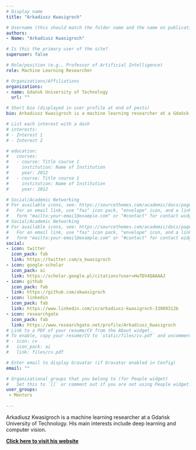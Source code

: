 ```yaml
---
# Display name
title: "Arkadiusz Kwasigroch"

# Username (this should match the folder name and the name on publications)
authors:
- Name: "Arkadiusz Kwasigroch"

# Is this the primary user of the site?
superuser: false

# Role/position (e.g., Professor of Artificial Intelligence)
role: Machine Learning Researcher

# Organizations/Affiliations
organizations:
- name: Gdańsk University of Technology
  url: ""

# Short bio (displayed in user profile at end of posts)
bio: Arkadiusz Kwasigroch is a machine learning researcher at a Gdańsk University of Technology. His main interests include deep learning and computer vision.

# List each interest with a dash
# interests:
# - Interest 1
# - Interest 2

# education:
#   courses:
#   - course: Title course 1
#     institution: Name of Institution
#     year: 2012
#   - course: Title course 1
#     institution: Name of Institution
#     year: 2012

# Social/Academic Networking
# For available icons, see: https://sourcethemes.com/academic/docs/page-builder/#icons
#   For an email link, use "fas" icon pack, "envelope" icon, and a link in the
#   form "mailto:your-email@example.com" or "#contact" for contact widget.
# Social/Academic Networking
# For available icons, see: https://sourcethemes.com/academic/docs/page-builder/#icons
#   For an email link, use "fas" icon pack, "envelope" icon, and a link in the
#   form "mailto:your-email@example.com" or "#contact" for contact widget.
social:
- icon: twitter
  icon_pack: fab
  link: https://twitter.com/a_kwasigroch
- icon: google-scholar
  icon_pack: ai
  link: https://scholar.google.pl/citations?user=Hw7DV4QAAAAJ
- icon: github
  icon_pack: fab
  link: https://github.com/akwasigroch
- icon: linkedin
  icon_pack: fab
  link: https://www.linkedin.com/in/arkadiusz-kwasigroch-33089312b
- icon: researchgate
  icon_pack: fab
  link: https://www.researchgate.net/profile/Arkadiusz_Kwasigroch
# Link to a PDF of your resume/CV from the About widget.
# To enable, copy your resume/CV to `static/files/cv.pdf` and uncomment the lines below.
# - icon: cv
#   icon_pack: ai
#   link: files/cv.pdf

# Enter email to display Gravatar (if Gravatar enabled in Config)
email: ""

# Organizational groups that you belong to (for People widget)
#   Set this to `[]` or comment out if you are not using People widget.
user_groups:
 - Mentors
 
---
```


Arkadiusz Kwasigroch is a machine learning researcher at a Gdańsk University of Technology. His main interests include deep learning and computer vision.

[**Click here to visit his website**](https://akwasigroch.github.io/)
